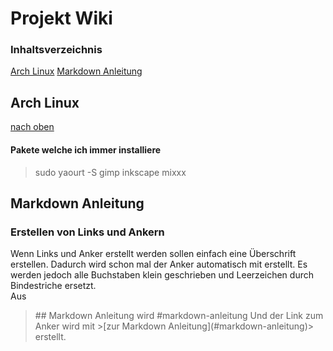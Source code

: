 # Projekt Wiki
   
   
### Inhaltsverzeichnis

[Arch Linux](#arch-linux)
[Markdown Anleitung](#markdown-anleitung)



   
   
   
## Arch Linux
[nach oben](#inhaltsverzeichnis)
#### Pakete welche ich immer installiere
>sudo yaourt -S gimp inkscape mixxx
   
## Markdown Anleitung
### Erstellen von Links und Ankern
Wenn Links und Anker erstellt werden sollen einfach eine Überschrift erstellen. Dadurch wird schon mal der Anker automatisch mit erstellt. Es werden jedoch alle Buchstaben klein geschrieben und Leerzeichen durch Bindestriche ersetzt.   
Aus
>\## Markdown Anleitung
wird
>\#markdown-anleitung
Und der Link zum Anker wird mit >\[zur Markdown Anleitung](#markdown-anleitung)> erstellt.
